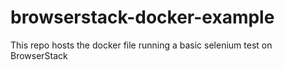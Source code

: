 # browserstack-docker-example
This repo hosts the docker file running a basic selenium test on BrowserStack
